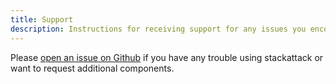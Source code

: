 ```yaml
---
title: Support
description: Instructions for receiving support for any issues you encounter with Stackattack
---
```

Please [open an issue on Github](https://github.com/cfeenstra67/stackattack/issues/new) if you have any trouble using stackattack or want to request additional components.
